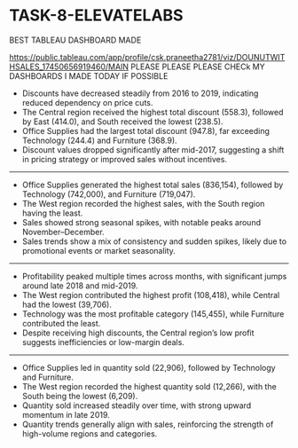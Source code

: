 # TASK-8-ELEVATELABS
BEST TABLEAU DASHBOARD MADE

https://public.tableau.com/app/profile/csk.praneetha2781/viz/DOUNUTWITHSALES_17450656919460/MAIN
PLEASE PLEASE PLEASE CHECk MY DASHBOARDS I MADE TODAY IF POSSIBLE



- Discounts have decreased steadily from 2016 to 2019, indicating reduced dependency on price cuts.
- The Central region received the highest total discount (558.3), followed by East (414.0), and South received the lowest (238.5).
- Office Supplies had the largest total discount (947.8), far exceeding Technology (244.4) and Furniture (368.9).
- Discount values dropped significantly after mid-2017, suggesting a shift in pricing strategy or improved sales without incentives.

---

- Office Supplies generated the highest total sales (836,154), followed by Technology (742,000), and Furniture (719,047).
- The West region recorded the highest sales, with the South region having the least.
- Sales showed strong seasonal spikes, with notable peaks around November–December.
- Sales trends show a mix of consistency and sudden spikes, likely due to promotional events or market seasonality.

---

- Profitability peaked multiple times across months, with significant jumps around late 2018 and mid-2019.
- The West region contributed the highest profit (108,418), while Central had the lowest (39,706).
- Technology was the most profitable category (145,455), while Furniture contributed the least.
- Despite receiving high discounts, the Central region’s low profit suggests inefficiencies or low-margin deals.

---

- Office Supplies led in quantity sold (22,906), followed by Technology and Furniture.
- The West region recorded the highest quantity sold (12,266), with the South being the lowest (6,209).
- Quantity sold increased steadily over time, with strong upward momentum in late 2019.
- Quantity trends generally align with sales, reinforcing the strength of high-volume regions and categories.

